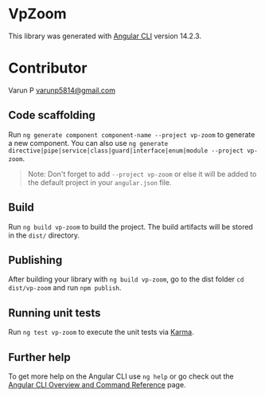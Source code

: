 # VpZoom

This library was generated with [Angular CLI](https://github.com/angular/angular-cli) version 14.2.3.

# Contributor
Varun P <varunp5814@gmail.com>

## Code scaffolding

Run `ng generate component component-name --project vp-zoom` to generate a new component. You can also use `ng generate directive|pipe|service|class|guard|interface|enum|module --project vp-zoom`.
> Note: Don't forget to add `--project vp-zoom` or else it will be added to the default project in your `angular.json` file. 

## Build

Run `ng build vp-zoom` to build the project. The build artifacts will be stored in the `dist/` directory.

## Publishing

After building your library with `ng build vp-zoom`, go to the dist folder `cd dist/vp-zoom` and run `npm publish`.

## Running unit tests

Run `ng test vp-zoom` to execute the unit tests via [Karma](https://karma-runner.github.io).

## Further help

To get more help on the Angular CLI use `ng help` or go check out the [Angular CLI Overview and Command Reference](https://angular.io/cli) page.
